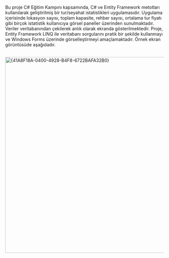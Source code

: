 Bu proje C# Eğitim Kampını kapsamında, C# ve Entity Framework metotları kullanılarak geliştirilmiş bir tur/seyahat istatistikleri uygulamasıdır. Uygulama içerisinde lokasyon sayısı, toplam kapasite, rehber sayısı, ortalama tur fiyatı gibi birçok istatistik kullanıcıya görsel paneller üzerinden sunulmaktadır. Veriler veritabanından çekilerek anlık olarak ekranda gösterilmektedir. Proje, Entity Framework LINQ ile veritabanı sorgularını pratik bir şekilde kullanmayı ve Windows Forms üzerinde görselleştirmeyi amaçlamaktadır. Örnek ekran görüntüsüde aşağıdadır.
<br>
<br>

<img width="874" height="623" alt="{41A8F18A-0400-4928-B4F8-6722BAFA32B0}" src="https://github.com/user-attachments/assets/e636fd76-6428-49ad-8f78-e2ba6064090a" />
